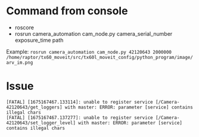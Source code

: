 # Command from console
- roscore
- rosrun camera_automation cam_node.py camera_serial_number exposure_time path

Example: `rosrun camera_automation cam_node.py 42120643 2000000 /home/raptor/tx60_moveit/src/tx60l_moveit_config/python_program/image/arv_im.png`

# Issue
```
[FATAL] [1675167467.133114]: unable to register service [/Camera- 42120643/get_loggers] with master: ERROR: parameter [service] contains illegal chars
[FATAL] [1675167467.137277]: unable to register service [/Camera- 42120643/set_logger_level] with master: ERROR: parameter [service] contains illegal chars
```
